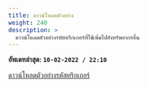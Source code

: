```yaml
---
title: ดาวน์โหลดตัวอย่าง
weight: 240
description: >
  ดาวน์โหลดตัวอย่างรหัสทริกเกอร์ที่ใช้เพิ่มไปยังทรัพยากรอื่น
---
```


**อัพเดทล่าสุด: `10-02-2022 / 22:10`**

[ดาวน์โหลดตัวอย่างรหัสทริกเกอร์](/resources/azael_dc-serverlogs/download/TriggerEvent_azael_dc-serverlogs.rar)
